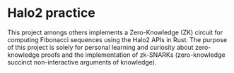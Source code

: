 # Halo2 practice

This project amongs others implements a Zero-Knowledge (ZK) circuit for computing Fibonacci sequences using the Halo2 APIs in Rust. The purpose of this project is solely for personal learning and curiosity about zero-knowledge proofs and the implementation of zk-SNARKs (zero-knowledge succinct non-interactive arguments of knowledge).
